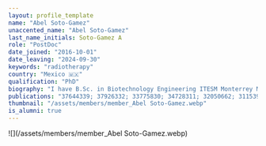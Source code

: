 ```yaml
---
layout: profile_template
name: "Abel Soto-Gamez"
unaccented_name: "Abel Soto-Gamez"
last_name_initials: Soto-Gamez A
role: "PostDoc"
date_joined: "2016-10-01"
date_leaving: "2024-09-30"
keywords: "radiotherapy"
country: "Mexico 🇲🇽"
qualification: "PhD"
biography: "I have B.Sc. in Biotechnology Engineering ITESM Monterrey Mexico / INSA Lyon France, and M.Sc. in Medical and Pharmaceutical Drug innovation, RUG, the Netherlands. In 2016 I started my PhD in the department of Chemical and Pharmaceutical Biology at the University of Groningen in collaboration with the European Research Institute for the Biology of Aging (ERIBA). In my project I specialized in protein-based senotherapeutics. I am currently working as a Post Doctoral researcher in Radiotherapy and Molecular Cell Biology in the Department of Biomedical Science of Cells & Systems at the UMCG, under the supervision of Profs. Drs. Rob Coppes, Sarah Pringe, and Marco Demaria. I am especially interested in the identification of exploitable pathways for the selective elimination of senescent cancer cells in the salivary gland and the use of novel approaches to modulate pro-inflammatory aspects of the senescence-associated secretory phenotype."
publications: "37644339; 37926332; 33775830; 34728311; 32050662; 31153901; 28111332"
thumbnail: "/assets/members/member_Abel Soto-Gamez.webp"
is_alumni: true
---
```


 ![](/assets/members/member_Abel Soto-Gamez.webp)

 